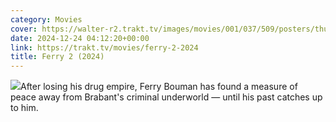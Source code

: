 ```yaml
---
category: Movies
cover: https://walter-r2.trakt.tv/images/movies/001/037/509/posters/thumb/c34801a400.jpg.webp
date: 2024-12-24 04:12:20+00:00
link: https://trakt.tv/movies/ferry-2-2024
title: Ferry 2 (2024)
---
```


![](https://walter-r2.trakt.tv/images/movies/001/037/509/fanarts/thumb/e46b476ac7.jpg)After losing his drug empire, Ferry Bouman has found a measure of peace away from Brabant's criminal underworld — until his past catches up to him.